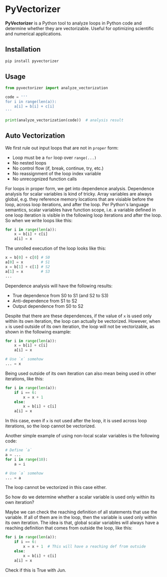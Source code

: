 # PyVectorizer

**PyVectorizer** is a Python tool to analyze loops in Python code and determine whether they are vectorizable. Useful for optimizing scientific and numerical applications.

## Installation

```bash
pip install pyvectorizer
```

## Usage

```python
from pyvectorizer import analyze_vectorization

code = '''
for i in range(len(a)):
    a[i] = b[i] + c[i]
'''

print(analyze_vectorization(code))  # analysis result
```

## Auto Vectorization

We first rule out input loops that are not in ``proper`` form:

* Loop must be a ``for`` loop over ``range(...)``
* No nested loops
* No control flow (if, break, continue, try, etc.)
* No reassignment of the loop index variable
* No unrecognized function calls

For loops in proper form, we get into dependence analysis. Dependence analysis for scalar variables 
is kind of tricky. Array variables are always global, e.g. they reference memory locations that are 
visiable before the loop, across loop iterations, and after the loop. Per Python's language semantics,
scalar variables have function scope, i.e. a variable defined in one loop iteration is visible in the following loop iterations and after the loop. So when we write loops like this:

```python
for i in range(len(a)):
    x = b[i] + c[i]
    a[i] = x
```

The unrolled execution of the loop looks like this:

```python
x = b[0] + c[0] # S0
a[0] = x        # S1
x = b[1] + c[1] # S2
a[1] = x        # S3
...
```

Dependence analysis will have the following results:

* True dependence from S0 to S1 (and S2 to S3)
* Anti-dependence from S1 to S2
* Output dependence from S0 to S2

Despite that there are these dependences, if the value of `x` is used only within its own iteration, 
the loop can actually be vectorized. However, when `x` is used outside of its own iteration, the loop will not be vectorizable, as shown in the following example:

```python
for i in range(len(a)):
    x = b[i] + c[i]
    a[i] = x

# Use `x` somehow
... = x
```

Being used outside of its own iteration can also mean being used in other iterations, like this:

```python    
for i in range(len(a)):
    if i == 6:
        x = x + 1
    else:
        x = b[i] + c[i]
    a[i] = x
```

In this case, even if `x` is not used after the loop, it is used across loop iterations, so the loop cannot be vectorized.

Another simple example of using non-local scalar variables is the following code:

```python
# Define `a`
a = ...
for i in range(10):
    a = i

# Use `a` somehow
... = a
```

The loop cannot be vectorized in this case either.

So how do we determine whether a scalar variable is used only within its own iteration?

Maybe we can check the reaching definition of all statements that use the variable. If all of them are in the loop, then the variable is used only within its own iteration. The idea is that, global scalar
variables will always have a reaching definition that comes from outside the loop, like this:

```python    
for i in range(len(a)):
    if i == 6:
        x = x + 1  # This will have a reaching def from outside
    else:
        x = b[i] + c[i]
    a[i] = x
```

Check if this is True with Jun.